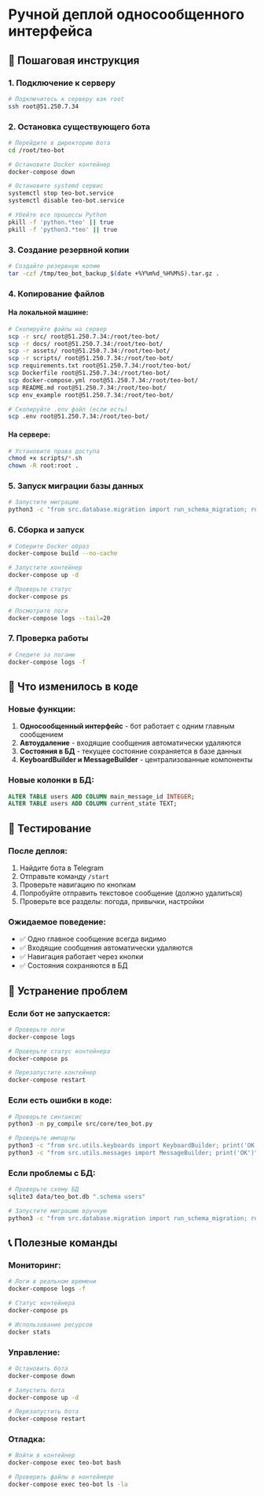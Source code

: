 # Ручной деплой односообщенного интерфейса

## 🚀 **Пошаговая инструкция**

### 1. **Подключение к серверу**
```bash
# Подключитесь к серверу как root
ssh root@51.250.7.34
```

### 2. **Остановка существующего бота**
```bash
# Перейдите в директорию бота
cd /root/teo-bot

# Остановите Docker контейнер
docker-compose down

# Остановите systemd сервис
systemctl stop teo-bot.service
systemctl disable teo-bot.service

# Убейте все процессы Python
pkill -f 'python.*teo' || true
pkill -f 'python3.*teo' || true
```

### 3. **Создание резервной копии**
```bash
# Создайте резервную копию
tar -czf /tmp/teo_bot_backup_$(date +%Y%m%d_%H%M%S).tar.gz .
```

### 4. **Копирование файлов**

#### **На локальной машине:**
```bash
# Скопируйте файлы на сервер
scp -r src/ root@51.250.7.34:/root/teo-bot/
scp -r docs/ root@51.250.7.34:/root/teo-bot/
scp -r assets/ root@51.250.7.34:/root/teo-bot/
scp -r scripts/ root@51.250.7.34:/root/teo-bot/
scp requirements.txt root@51.250.7.34:/root/teo-bot/
scp Dockerfile root@51.250.7.34:/root/teo-bot/
scp docker-compose.yml root@51.250.7.34:/root/teo-bot/
scp README.md root@51.250.7.34:/root/teo-bot/
scp env_example root@51.250.7.34:/root/teo-bot/

# Скопируйте .env файл (если есть)
scp .env root@51.250.7.34:/root/teo-bot/
```

#### **На сервере:**
```bash
# Установите права доступа
chmod +x scripts/*.sh
chown -R root:root .
```

### 5. **Запуск миграции базы данных**
```bash
# Запустите миграцию
python3 -c "from src.database.migration import run_schema_migration; run_schema_migration()"
```

### 6. **Сборка и запуск**
```bash
# Соберите Docker образ
docker-compose build --no-cache

# Запустите контейнер
docker-compose up -d

# Проверьте статус
docker-compose ps

# Посмотрите логи
docker-compose logs --tail=20
```

### 7. **Проверка работы**
```bash
# Следите за логами
docker-compose logs -f
```

## 🔧 **Что изменилось в коде**

### **Новые функции:**
1. **Односообщенный интерфейс** - бот работает с одним главным сообщением
2. **Автоудаление** - входящие сообщения автоматически удаляются
3. **Состояния в БД** - текущее состояние сохраняется в базе данных
4. **KeyboardBuilder и MessageBuilder** - централизованные компоненты

### **Новые колонки в БД:**
```sql
ALTER TABLE users ADD COLUMN main_message_id INTEGER;
ALTER TABLE users ADD COLUMN current_state TEXT;
```

## 🧪 **Тестирование**

### **После деплоя:**
1. Найдите бота в Telegram
2. Отправьте команду `/start`
3. Проверьте навигацию по кнопкам
4. Попробуйте отправить текстовое сообщение (должно удалиться)
5. Проверьте все разделы: погода, привычки, настройки

### **Ожидаемое поведение:**
- ✅ Одно главное сообщение всегда видимо
- ✅ Входящие сообщения автоматически удаляются
- ✅ Навигация работает через кнопки
- ✅ Состояния сохраняются в БД

## 🐛 **Устранение проблем**

### **Если бот не запускается:**
```bash
# Проверьте логи
docker-compose logs

# Проверьте статус контейнера
docker-compose ps

# Перезапустите контейнер
docker-compose restart
```

### **Если есть ошибки в коде:**
```bash
# Проверьте синтаксис
python3 -m py_compile src/core/teo_bot.py

# Проверьте импорты
python3 -c "from src.utils.keyboards import KeyboardBuilder; print('OK')"
python3 -c "from src.utils.messages import MessageBuilder; print('OK')"
```

### **Если проблемы с БД:**
```bash
# Проверьте схему БД
sqlite3 data/teo_bot.db ".schema users"

# Запустите миграцию вручную
python3 -c "from src.database.migration import run_schema_migration; run_schema_migration()"
```

## 📞 **Полезные команды**

### **Мониторинг:**
```bash
# Логи в реальном времени
docker-compose logs -f

# Статус контейнера
docker-compose ps

# Использование ресурсов
docker stats
```

### **Управление:**
```bash
# Остановить бота
docker-compose down

# Запустить бота
docker-compose up -d

# Перезапустить бота
docker-compose restart
```

### **Отладка:**
```bash
# Войти в контейнер
docker-compose exec teo-bot bash

# Проверить файлы в контейнере
docker-compose exec teo-bot ls -la
```


